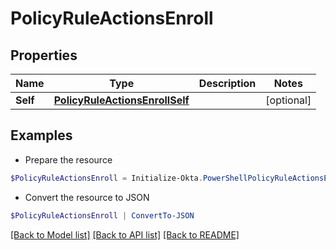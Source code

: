 # PolicyRuleActionsEnroll
## Properties

Name | Type | Description | Notes
------------ | ------------- | ------------- | -------------
**Self** | [**PolicyRuleActionsEnrollSelf**](PolicyRuleActionsEnrollSelf.md) |  | [optional] 

## Examples

- Prepare the resource
```powershell
$PolicyRuleActionsEnroll = Initialize-Okta.PowerShellPolicyRuleActionsEnroll  -Self null
```

- Convert the resource to JSON
```powershell
$PolicyRuleActionsEnroll | ConvertTo-JSON
```

[[Back to Model list]](../README.md#documentation-for-models) [[Back to API list]](../README.md#documentation-for-api-endpoints) [[Back to README]](../README.md)

